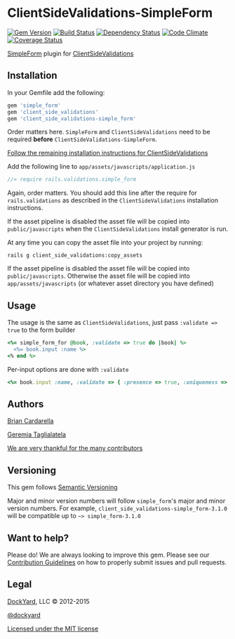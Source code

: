 # ClientSideValidations-SimpleForm #

[![Gem Version](https://badge.fury.io/rb/client_side_validations-simple_form.svg)](http://badge.fury.io/rb/client_side_validations-simple_form)
[![Build Status](https://secure.travis-ci.org/DavyJonesLocker/client_side_validations-simple_form.svg?branch=master)](https://travis-ci.org/DavyJonesLocker/client_side_validations-simple_form)
[![Dependency Status](https://gemnasium.com/DavyJonesLocker/client_side_validations-simple_form.svg)](https://gemnasium.com/DavyJonesLocker/client_side_validations-simple_form)
[![Code Climate](https://codeclimate.com/github/DavyJonesLocker/client_side_validations-simple_form/badges/gpa.svg)](https://codeclimate.com/github/DavyJonesLocker/client_side_validations-simple_form)
[![Coverage Status](https://coveralls.io/repos/DavyJonesLocker/client_side_validations-simple_form/badge.svg?branch=master)](https://coveralls.io/r/DavyJonesLocker/client_side_validations-simple_form?branch=master)

[SimpleForm](https://github.com/plataformatec/simple_form) plugin for [ClientSideValidations](https://github.com/DavyJonesLocker/client_side_validations)

## Installation ##

In your Gemfile add the following:

```ruby
gem 'simple_form'
gem 'client_side_validations'
gem 'client_side_validations-simple_form'
```

Order matters here. `SimpleForm` and `ClientSideValidations` need to be
required **before** `ClientSideValidations-SimpleForm`.

[Follow the remaining installation instructions for ClientSideValidations](https://github.com/DavyJonesLocker/client_side_validations/blob/master/README.md)

Add the following line to `app/assets/javascripts/application.js`

```javascript
//= require rails.validations.simple_form
```

Again, order matters. You should add this line after the require for `rails.validations` as described in the `ClientSideValidations` installation instructions.

If the asset pipeline is disabled the asset file will be copied
into `public/javascripts` when the `ClientSideValidations` install generator is run.

At any time you can copy the asset file into your project by running:

```
rails g client_side_validations:copy_assets
```

If the asset pipeline is disabled the asset file will be copied
into `public/javascripts`. Otherwise the asset file will be copied into
`app/assets/javascripts` (or whatever asset directory you have
defined)

## Usage ##

The usage is the same as `ClientSideValidations`, just pass `:validate => true` to the form builder

```ruby
<%= simple_form_for @book, :validate => true do |book| %>
  <%= book.input :name %>
<% end %>
```

Per-input options are done with `:validate`

```ruby
<%= book.input :name, :validate => { :presence => true, :uniqueness => false }
```

## Authors ##

[Brian Cardarella](http://twitter.com/bcardarella)

[Geremia Taglialatela](http://twitter.com/gtagliala)

[We are very thankful for the many contributors](https://github.com/DavyJonesLocker/client_side_validations-simple_form/graphs/contributors)

## Versioning ##

This gem follows [Semantic Versioning](http://semver.org)

Major and minor version numbers will follow `simple_form`'s major and
minor version numbers. For example,
`client_side_validations-simple_form-3.1.0` will be compatible up to
`~> simple_form-3.1.0`

## Want to help? ##

Please do! We are always looking to improve this gem. Please see our
[Contribution Guidelines](https://github.com/DavyJonesLocker/client_side_validations-simple_form/blob/master/CONTRIBUTING.md)
on how to properly submit issues and pull requests.

## Legal ##

[DockYard](http://dockyard.com), LLC &copy; 2012-2015

[@dockyard](http://twitter.com/dockyard)

[Licensed under the MIT license](http://www.opensource.org/licenses/mit-license.php)

